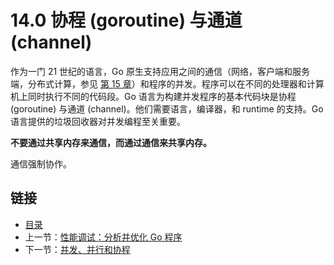 # 14.0 协程 (goroutine) 与通道 (channel)

作为一门 21 世纪的语言，Go 原生支持应用之间的通信（网络，客户端和服务端，分布式计算，参见 [第 15 章](15.0.md)）和程序的并发。程序可以在不同的处理器和计算机上同时执行不同的代码段。Go 语言为构建并发程序的基本代码块是协程 (goroutine) 与通道 (channel)。他们需要语言，编译器，和 runtime 的支持。Go 语言提供的垃圾回收器对并发编程至关重要。

**不要通过共享内存来通信，而通过通信来共享内存。**

通信强制协作。

## 链接

- [目录](directory.md)
- 上一节：[性能调试：分析并优化 Go 程序](13.10.md)
- 下一节：[并发、并行和协程](14.1.md)
